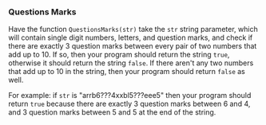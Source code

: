 ### Questions Marks

Have the function `QuestionsMarks(str)` take the `str` string parameter, which will contain single digit numbers, letters, and question marks, and check if there are exactly 3 question marks between every pair of two numbers that add up to 10. If so, then your program should return the string `true`, otherwise it should return the string `false`. If there aren't any two numbers that add up to 10 in the string, then your program should return `false` as well.

For example: if `str` is "arrb6???4xxbl5???eee5" then your program should return `true` because there are exactly 3 question marks between 6 and 4, and 3 question marks between 5 and 5 at the end of the string.
